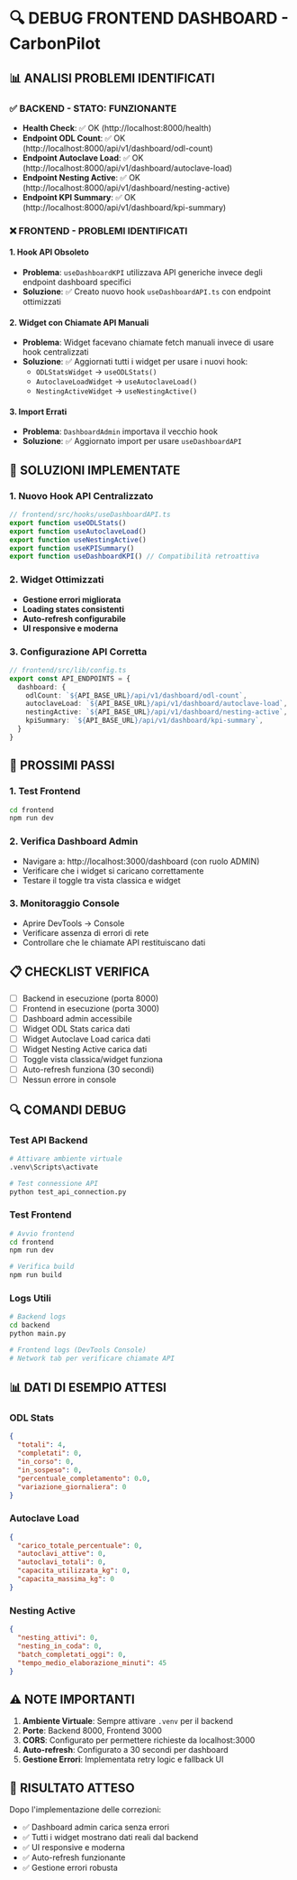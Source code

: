 # 🔍 DEBUG FRONTEND DASHBOARD - CarbonPilot

## 📊 ANALISI PROBLEMI IDENTIFICATI

### ✅ BACKEND - STATO: FUNZIONANTE
- **Health Check**: ✅ OK (http://localhost:8000/health)
- **Endpoint ODL Count**: ✅ OK (http://localhost:8000/api/v1/dashboard/odl-count)
- **Endpoint Autoclave Load**: ✅ OK (http://localhost:8000/api/v1/dashboard/autoclave-load)
- **Endpoint Nesting Active**: ✅ OK (http://localhost:8000/api/v1/dashboard/nesting-active)
- **Endpoint KPI Summary**: ✅ OK (http://localhost:8000/api/v1/dashboard/kpi-summary)

### ❌ FRONTEND - PROBLEMI IDENTIFICATI

#### 1. **Hook API Obsoleto**
- **Problema**: `useDashboardKPI` utilizzava API generiche invece degli endpoint dashboard specifici
- **Soluzione**: ✅ Creato nuovo hook `useDashboardAPI.ts` con endpoint ottimizzati

#### 2. **Widget con Chiamate API Manuali**
- **Problema**: Widget facevano chiamate fetch manuali invece di usare hook centralizzati
- **Soluzione**: ✅ Aggiornati tutti i widget per usare i nuovi hook:
  - `ODLStatsWidget` → `useODLStats()`
  - `AutoclaveLoadWidget` → `useAutoclaveLoad()`
  - `NestingActiveWidget` → `useNestingActive()`

#### 3. **Import Errati**
- **Problema**: `DashboardAdmin` importava il vecchio hook
- **Soluzione**: ✅ Aggiornato import per usare `useDashboardAPI`

## 🔧 SOLUZIONI IMPLEMENTATE

### 1. **Nuovo Hook API Centralizzato**
```typescript
// frontend/src/hooks/useDashboardAPI.ts
export function useODLStats()
export function useAutoclaveLoad()
export function useNestingActive()
export function useKPISummary()
export function useDashboardKPI() // Compatibilità retroattiva
```

### 2. **Widget Ottimizzati**
- **Gestione errori migliorata**
- **Loading states consistenti**
- **Auto-refresh configurabile**
- **UI responsive e moderna**

### 3. **Configurazione API Corretta**
```typescript
// frontend/src/lib/config.ts
export const API_ENDPOINTS = {
  dashboard: {
    odlCount: `${API_BASE_URL}/api/v1/dashboard/odl-count`,
    autoclaveLoad: `${API_BASE_URL}/api/v1/dashboard/autoclave-load`,
    nestingActive: `${API_BASE_URL}/api/v1/dashboard/nesting-active`,
    kpiSummary: `${API_BASE_URL}/api/v1/dashboard/kpi-summary`,
  }
}
```

## 🚀 PROSSIMI PASSI

### 1. **Test Frontend**
```bash
cd frontend
npm run dev
```

### 2. **Verifica Dashboard Admin**
- Navigare a: http://localhost:3000/dashboard (con ruolo ADMIN)
- Verificare che i widget si caricano correttamente
- Testare il toggle tra vista classica e widget

### 3. **Monitoraggio Console**
- Aprire DevTools → Console
- Verificare assenza di errori di rete
- Controllare che le chiamate API restituiscano dati

## 📋 CHECKLIST VERIFICA

- [ ] Backend in esecuzione (porta 8000)
- [ ] Frontend in esecuzione (porta 3000)
- [ ] Dashboard admin accessibile
- [ ] Widget ODL Stats carica dati
- [ ] Widget Autoclave Load carica dati
- [ ] Widget Nesting Active carica dati
- [ ] Toggle vista classica/widget funziona
- [ ] Auto-refresh funziona (30 secondi)
- [ ] Nessun errore in console

## 🔍 COMANDI DEBUG

### Test API Backend
```bash
# Attivare ambiente virtuale
.venv\Scripts\activate

# Test connessione API
python test_api_connection.py
```

### Test Frontend
```bash
# Avvio frontend
cd frontend
npm run dev

# Verifica build
npm run build
```

### Logs Utili
```bash
# Backend logs
cd backend
python main.py

# Frontend logs (DevTools Console)
# Network tab per verificare chiamate API
```

## 📊 DATI DI ESEMPIO ATTESI

### ODL Stats
```json
{
  "totali": 4,
  "completati": 0,
  "in_corso": 0,
  "in_sospeso": 0,
  "percentuale_completamento": 0.0,
  "variazione_giornaliera": 0
}
```

### Autoclave Load
```json
{
  "carico_totale_percentuale": 0,
  "autoclavi_attive": 0,
  "autoclavi_totali": 0,
  "capacita_utilizzata_kg": 0,
  "capacita_massima_kg": 0
}
```

### Nesting Active
```json
{
  "nesting_attivi": 0,
  "nesting_in_coda": 0,
  "batch_completati_oggi": 0,
  "tempo_medio_elaborazione_minuti": 45
}
```

## ⚠️ NOTE IMPORTANTI

1. **Ambiente Virtuale**: Sempre attivare `.venv` per il backend
2. **Porte**: Backend 8000, Frontend 3000
3. **CORS**: Configurato per permettere richieste da localhost:3000
4. **Auto-refresh**: Configurato a 30 secondi per dashboard
5. **Gestione Errori**: Implementata retry logic e fallback UI

## 🎯 RISULTATO ATTESO

Dopo l'implementazione delle correzioni:
- ✅ Dashboard admin carica senza errori
- ✅ Tutti i widget mostrano dati reali dal backend
- ✅ UI responsive e moderna
- ✅ Auto-refresh funzionante
- ✅ Gestione errori robusta 